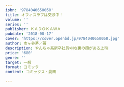 ```yaml
---
isbn: '9784040650050'
title: オフィスラブは交渉中！
volume: ''
series: ''
publisher: ＫＡＤＯＫＡＷＡ
pubdate: '2018-08-17'
cover: 'https://cover.openbd.jp/9784040650050.jpg'
author: 市ヶ谷茅／著
description: やんちゃ系新卒社員×Hな裏の顔がある上司
price: '680'
genre: ''
target: 一般
format: コミック
content: コミックス・劇画

---
```


